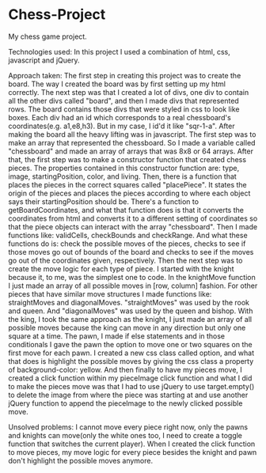 # Chess-Project
My chess game project.


Technologies used:
In this project I used a combination of html, css, javascript and jQuery.

Approach taken: 
The first step in creating this project was to create the board. The way I created the board was by first setting up my html correctly. The next step was that I created a lot of divs, one div to contain all the other divs called "board", and then I made divs that represented rows. The board contains those divs that were styled in css to look like boxes. Each div had an id which corresponds to a real chessboard's coordinates(e.g. a1,e8,h3). But in my case, I id'd it like "sqr-1-a". After making the board all the heavy lifting was in javascript. The first step was to make an array that represented the chessboard. So I made a variable called "chessboard" and made an array of arrays that was 8x8 or 64 arrays. After that, the first step was to make a constructor function that created chess pieces. The properties contained in this constructor function are: type, image, startingPosition, color, and living. Then, there is a function that places the pieces in the correct squares called "placePiece". It states the origin of the pieces and places the pieces according to where each object says their startingPosition should be. There's a function to getBoardCoordinates, and what that function does is that it converts the coordinates from html and converts it to a different setting of coordinates so that the piece objects can interact with the array "chessboard". Then I made functions like: validCells, checkBounds and checkRange. And what these functions do is: check the possible moves of the pieces, checks to see if those moves go out of bounds of the board and checks to see if the moves go out of the coordinates given, respectively. Then the next step was to create the move logic for each type of piece. I started with the knight because it, to me, was the simplest one to code. In the knightMove function I just made an array of all possible moves in [row, column] fashion. For other pieces that have similar move structures I made functions like: straightMoves and diagonalMoves. "straightMoves" was used by the rook and queen. And "diagonalMoves" was used by the queen and bishop. With the king, I took the same approach as the knight, I just made an array of all possible moves because the king can move in any direction but only one square at a time. The pawn, I made if else statements and in those conditionals I gave the pawn the option to move one or two squares on the first move for each pawn. I created a new css class called option, and what that does is highlight the possible moves by giving the css class a property of background-color: yellow. And then finally to have my pieces move, I created a click function within my pieceImage click function and what I did to make the pieces move was that I had to use jQuery to use target.empty() to delete the image from where the piece was starting at and use another jQuery function to append the pieceImage to the newly clicked possible move.

Unsolved problems: 
I cannot move every piece right now, only the pawns and knights can move(only the white ones too, I need to create a toggle function that switches the current player). When I created the click function to move pieces, my move logic for every piece besides the knight and pawn don't highlight the possible moves anymore. 
